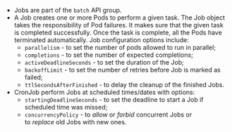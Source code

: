 
- Jobs are part of the `batch` API group.
- A Job creates one or more Pods to perform a given task. The Job object takes the responsibility of Pod failures. It makes sure that the given task is completed successfully. Once the task is complete, all the Pods have terminated automatically. Job configuration options include:
	- `parallelism` - to set the number of pods allowed to run in parallel;
	- `completions` - to set the number of expected completions;
	- `activeDeadlineSeconds` - to set the duration of the Job;
	- `backoffLimit` - to set the number of retries before Job is marked as failed;
	- `ttlSecondsAfterFinished` - to delay the cleanup of the finished Jobs.
- CronJob perform Jobs at scheduled times/dates with options:
	- `startingDeadlineSeconds` - to set the deadline to start a Job if scheduled time was missed;
	- `concurrencyPolicy` - to _allow_ or _forbid_ concurrent Jobs or to _replace_ old Jobs with new ones.